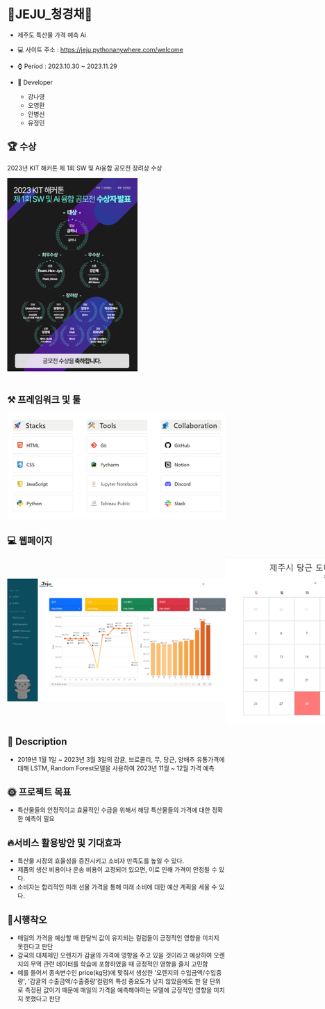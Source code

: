 # 🍊JEJU_청경채🥕
- 제주도 특산물 가격 예측 Ai

  
- 💻 사이트 주소 : https://jeju.pythonanywhere.com/welcome


- ⌚ Period : 2023.10.30 ~ 2023.11.29


- 🌴 Developer
  - 강나영
  - 오영환
  - 안병선
  - 유정민


## 🏆 수상
<div>
  <p>2023년 KIT 해커톤 제 1회 SW 및 Ai융합 공모전 장려상 수상</p>
  <img src="공모전 수상내역.png" width = "300">
</div> 
</br>


## ⚒️ 프레임워크 및 툴
<img src="프레임워크 및 툴.png" width = "1000">



## 💻 웹페이지
<div style="display : flex; align-items : center;">
  <img src="홈페이지 가격 변동 이미지.png" alt = "홈페이지 가격 변동 이미지" width = "1000">
  </br>
  <img src="도매가 가격 달력 이미지.png" alt = "도매가 가격 달력" width = "500" style = "margin-right: 10px;">
  <img src="특산품 예상 금액 이미지.png" alt = "특산품 예상 금액 이미지" width = "400">
</div>



## 📖 Description
- 2019년 1월 1일 ~ 2023년 3월 3일의 감귤, 브로콜리, 무, 당근, 양배추 유통가격에 대해 LSTM, Random Forest모델을 사용하여 2023년 11월 ~ 12월 가격 예측


## 🌞 프로젝트 목표
- 특산물들의 안정적이고 효율적인 수급을 위해서 해당 특산물들의 가격에 대한 정확한 예측이 필요


## 🔥서비스 활용방안 및 기대효과
- 특산물 시장의 효율성을 증진시키고 소비자 만족도를 높일 수 있다.
- 제품의 생산 비용이나 운송 비용이 고정되어 있으면, 이로 인해 가격이 안정될 수 있다.
- 소비자는 합리적인 미래 선물 가격을 통해 미래 소비에 대한 예산 계획을 세울 수 있다.


## 🏃시행착오
- 매일의 가격을 예상할 때 한달씩 값이 유지되는 컬럼들이 긍정적인 영향을 미치지 못한다고 판단
- 감귝의 대체제인 오렌지가 감귤의 가격에 영향을 주고 있을 것이라고 예상하여 오렌지의 무역 관련 데이터를 학습에 포함하였을 때 긍정적인 영향을 줄지 고민함
- 예를 들어서 종속변수인 price(kg당)에 맞춰서 생성한 '오렌지의 수입금액/수입중량', '감귤의 수출금액/수출중량'컬럼의 특성 중요도가 낮지 않았음에도 한 달 단위로 측정된 값이기 때문에 매일의 가격을 예측해야하는 모델에 긍정적인 영향을 미치지 못했다고 판단
